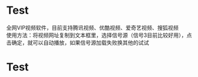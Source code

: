 # Test
全网VIP视频软件，目前支持腾讯视频、优酷视频、爱奇艺视频、搜狐视频<br />
使用方法：将视频网址复制到文本框里，选择信号源（信号3目前比较好用），点击确定，就可以自动播放，如果信号源加载失败换其他的试试
# Test
